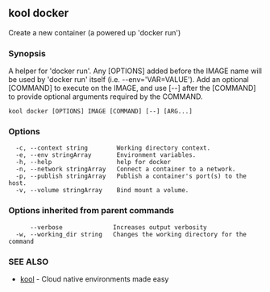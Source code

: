## kool docker

Create a new container (a powered up 'docker run')

### Synopsis

A helper for 'docker run'. Any [OPTIONS] added before the
IMAGE name will be used by 'docker run' itself (i.e. --env='VAR=VALUE').
Add an optional [COMMAND] to execute on the IMAGE, and use [--] after
the [COMMAND] to provide optional arguments required by the COMMAND.

```
kool docker [OPTIONS] IMAGE [COMMAND] [--] [ARG...]
```

### Options

```
  -c, --context string        Working directory context.
  -e, --env stringArray       Environment variables.
  -h, --help                  help for docker
  -n, --network stringArray   Connect a container to a network.
  -p, --publish stringArray   Publish a container's port(s) to the host.
  -v, --volume stringArray    Bind mount a volume.
```

### Options inherited from parent commands

```
      --verbose              Increases output verbosity
  -w, --working_dir string   Changes the working directory for the command
```

### SEE ALSO

* [kool](kool)	 - Cloud native environments made easy

